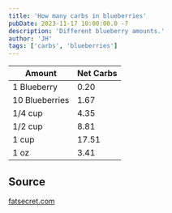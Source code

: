 ```yaml
---
title: 'How many carbs in blueberries'
pubDate: 2023-11-17 10:00:00.0 -7
description: 'Different blueberry amounts.'
author: 'JH'
tags: ['carbs', 'blueberries']
---
```


| Amount | Net Carbs | 
| ------ | --------- |
| 1 Blueberry | 0.20 |
| 10 Blueberries | 1.67 |
| 1/4 cup | 4.35 |
| 1/2 cup | 8.81 |
| 1 cup | 17.51 |
| 1 oz | 3.41 |


## Source

[fatsecret.com](https://www.fatsecret.com/calories-nutrition/food/blueberries/carbohydrate)